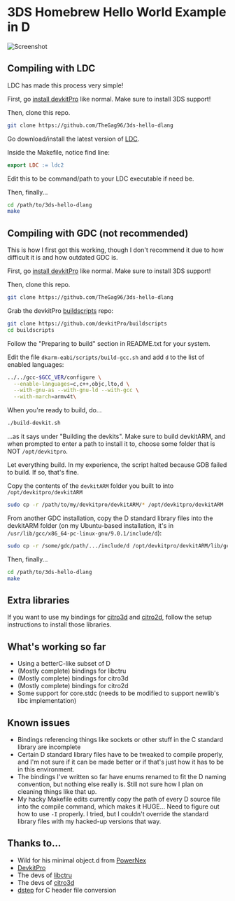 # 3DS Homebrew Hello World Example in D

![Screenshot](https://i.imgur.com/aEsHC4w.png)

## Compiling with LDC

LDC has made this process very simple! 

First, go [install devkitPro](https://devkitpro.org/wiki/Getting_Started) like normal. Make sure to install 3DS support!

Then, clone this repo.

```sh
git clone https://github.com/TheGag96/3ds-hello-dlang
```

Go download/install the latest version of [LDC](https://github.com/ldc-developers/ldc).

Inside the Makefile, notice find line:

```Makefile
export LDC := ldc2
```

Edit this to be command/path to your LDC executable if need be.

Then, finally...

```sh
cd /path/to/3ds-hello-dlang
make
```

## Compiling with GDC (not recommended)

This is how I first got this working, though I don't recommend it due to how difficult it is and how outdated GDC is. 

First, go [install devkitPro](https://devkitpro.org/wiki/Getting_Started) like normal. Make sure to install 3DS support!

Then, clone this repo.

```sh
git clone https://github.com/TheGag96/3ds-hello-dlang
```

Grab the devkitPro [buildscripts](https://github.com/devkitPro/buildscripts) repo:

```sh
git clone https://github.com/devkitPro/buildscripts
cd buildscripts
```

Follow the "Preparing to build" section in README.txt for your system.


Edit the file `dkarm-eabi/scripts/build-gcc.sh` and add `d` to the list of enabled languages:

```sh
../../gcc-$GCC_VER/configure \
  --enable-languages=c,c++,objc,lto,d \
  --with-gnu-as --with-gnu-ld --with-gcc \
  --with-march=armv4t\
```

When you're ready to build, do...

```sh
./build-devkit.sh
```

...as it says under "Building the devkits". Make sure to build devkitARM, and when prompted to enter a path to install it to, choose some folder that is NOT `/opt/devkitpro`.

Let everything build. In my experience, the script halted because GDB failed to build. If so, that's fine.

Copy the contents of the `devkitARM` folder you built to into `/opt/devkitpro/devkitARM`

```sh
sudo cp -r /path/to/my/devkitpro/devkitARM/* /opt/devkitpro/devkitARM
```

From another GDC installation, copy the D standard library files into the devkitARM folder (on my Ubuntu-based installation, it's in `/usr/lib/gcc/x86_64-pc-linux-gnu/9.0.1/include/d`):

```sh
sudo cp -r /some/gdc/path/.../include/d /opt/devkitpro/devkitARM/lib/gcc/arm-none-eabi/9.1.0/include/
```

Then, finally...

```sh
cd /path/to/3ds-hello-dlang
make
```

## Extra libraries

If you want to use my bindings for [citro3d](https://github.com/fincs/citro3d) and [citro2d](https://github.com/devkitPro/citro2d), follow the setup instructions to install those libraries.

## What's working so far

* Using a betterC-like subset of D
* (Mostly complete) bindings for libctru
* (Mostly complete) bindings for citro3d
* (Mostly complete) bindings for citro2d
* Some support for core.stdc (needs to be modified to support newlib's libc implementation)

## Known issues

* Bindings referencing things like sockets or other stuff in the C standard library are incomplete
* Certain D standard library files have to be tweaked to compile properly, and I'm not sure if it can be made better or if that's just how it has to be in this environment.
* The bindings I've written so far have enums renamed to fit the D naming convention, but nothing else really is. Still not sure how I plan on cleaning things like that up.
* My hacky Makefile edits currently copy the path of every D source file into the compile command, which makes it HUGE... Need to figure out how to use `-I` properly. I tried, but I couldn't override the standard library files with my hacked-up versions that way.

## Thanks to...

* Wild for his minimal object.d from [PowerNex](https://github.com/PowerNex/PowerNex)
* [DevkitPro](https://devkitpro.org/)
* The devs of [libctru](https://github.com/smealum/ctrulib)
* The devs of [citro3d](https://github.com/fincs/citro3d)
* [dstep](https://github.com/jacob-carlborg/dstep) for C header file conversion
